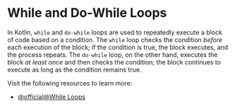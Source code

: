 # While and Do-While Loops

In Kotlin, `while` and `do-while` loops are used to repeatedly execute a block of code based on a condition. The `while` loop checks the condition *before* each execution of the block; if the condition is true, the block executes, and the process repeats. The `do-while` loop, on the other hand, executes the block *at least once* and then checks the condition; the block continues to execute as long as the condition remains true.

Visit the following resources to learn more:

- [@official@While Loops](https://kotlinlang.org/docs/control-flow.html#while-loops)